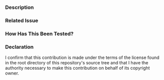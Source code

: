 <!--- _Please refer to the **[Contributing.md](./Contributing.md)** document
for more information._ --->

<!--- Provide a general summary of your changes in the Title above -->

### Description
<!--- Describe your changes -->

### Related Issue
<!--- If suggesting a new feature or change, please discuss it in an issue first -->
<!--- If fixing a bug, there should be an issue describing it with steps to reproduce -->
<!--- Please link to any related issues here: -->

### How Has This Been Tested?
<!--- Please describe in detail how you tested your changes. -->
<!--- Include details of your testing environment, and the tests you ran to -->
<!--- see how your change affects other areas of the code, etc. -->

### Declaration
<!-- The following line must be included in your pull request -->

I confirm that this contribution is made under the terms of the license found in the root directory of this repository's source tree and that I have the authority necessary to make this contribution on behalf of its copyright owner.
